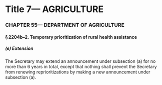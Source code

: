 
# Title 7— AGRICULTURE
### CHAPTER 55— DEPARTMENT OF AGRICULTURE
#### § 2204b–2. Temporary prioritization of rural health assistance
##### (e) Extension

The Secretary may extend an announcement under subsection (a) for no more than 6 years in total, except that nothing shall prevent the Secretary from renewing reprioritizations by making a new announcement under subsection (a).
